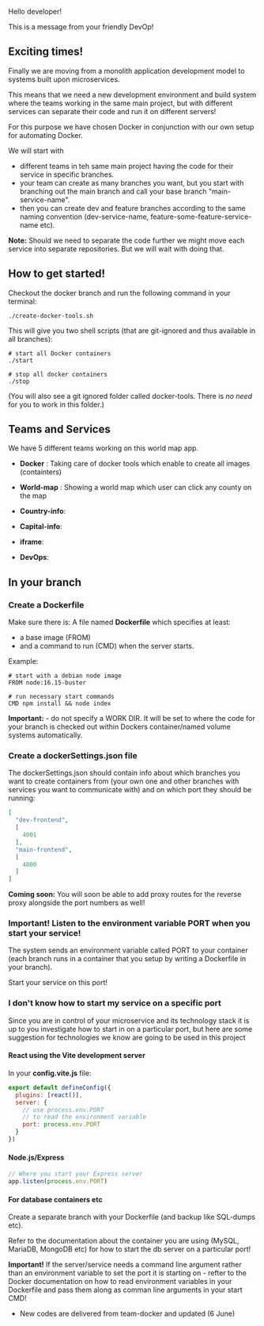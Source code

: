 Hello developer!

This is a message from your friendly DevOp!

## Exciting times!
Finally we are moving from a monolith application development model to systems built upon microservices.

This means that we need a new development environment and build system where the teams working in the same main project, but with different services can separate their code and run it on different servers!

For this purpose we have chosen Docker in conjunction with our own setup for automating Docker.

We will start with 
* different teams in teh same main project having the code for their service in specific branches.
* your team can create as many branches you want, but you start with branching out the main branch and call your base branch "main-service-name".
* then you can create dev and feature branches according to the same naming convention (dev-service-name, feature-some-feature-service-name etc).

**Note:** Should we need to separate the code further we might move each service into separate repositories. But we will wait with doing that.

## How to get started!
Checkout the docker branch and run the following command in your terminal:

```
./create-docker-tools.sh
```

This will give you two shell scripts (that are git-ignored and thus available in all branches):

```
# start all Docker containers
./start
```

```
# stop all docker containers
./stop
```

(You will also see a git ignored folder called docker-tools. There is *no need* for you to work in this folder.)

## Teams and Services 
We have 5 different teams working on this world map app.
- **Docker** : 
  Taking care of docker tools which enable to create all images (containters) 
- **World-map** : 
  Showing a world map which user can click any county on the map 
- **Country-info**:
  
- **Capital-info**:
- **iframe**:
- **DevOps**: 
## In your branch

### Create a Dockerfile
Make sure there is: A file named **Dockerfile** which specifies at least:
* a base image (FROM) 
* and a command to run (CMD) when the server starts.

Example:

```
# start with a debian node image
FROM node:16.15-buster

# run necessary start commands
CMD npm install && node index
```

**Important:** - do not specify a WORK DIR. It will be set to where the code for your branch is checked out within Dockers container/named volume systems automatically.

### Create a dockerSettings.json file
The dockerSettings.json should contain info about which branches you want to create containers from (your own one and other branches with services you want to communicate with) and on which port they should be running:

```json
[
  "dev-frontend",
  [
    4001
  ],
  "main-frontend",
  [
    4000
  ]
]
```

**Coming soon:** You will soon be able to add proxy routes for the reverse proxy alongside the port numbers as well!


### Important! Listen to the environment variable PORT when you start your service!

The system sends an environment variable called PORT to your container (each branch runs in a container that you setup by writing a Dockerfile in your branch).

Start your service on this port!

### I don't know how to start my service on a specific port

Since you are in control of your microservice and its technology stack it is up to you investigate how to start in on a particular port, but here are some suggestion for technologies we know are going to be used in this project

#### React using the Vite development server

In your **config.vite.js** file:

```js
export default defineConfig({
  plugins: [react()],
  server: {
    // use process.env.PORT
    // to read the environment variable
    port: process.env.PORT
  }
})
```

#### Node.js/Express

```js
// Where you start your Express server
app.listen(process.env.PORT)
```

#### For database containers etc
Create a separate branch with your Dockerfile (and backup like SQL-dumps etc).

Refer to the documentation about the container you are using (MySQL, MariaDB, MongoDB etc) for how to start the db server on a particular port!

**Important!** If the server/service needs a command line argument rather than an environment variable to set the port it is starting on -  refter to the Docker documentation on how to read environment variables in your Dockerfile and pass them along as comman line arguments in your start CMD!

* New codes are delivered from team-docker and updated (6 June)
